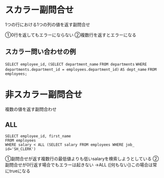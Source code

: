 # スカラー副問合せ
1つの行における1つの列の値を返す副問合せ

①0行を返してもエラーにならない
②複数行を返すとエラーになる
## スカラー問い合わせの例
`SELECT employee_id,` 
       `(SELECT department_name` 
        `FROM departments` 
        `WHERE departments.department_id = employees.department_id)`
       `AS dept_name`
`FROM employees;`


# 非スカラー副問合せ
複数の値を返す副問合わせ
## ALL
`SELECT employee_id, first_name`  
`FROM employees`  
`WHERE salary < ALL (SELECT salary FROM employees WHERE job_ id='SH_CLERK')`

①副問合せが返す複数行の最低値よりも低いsalaryを検索しようとしている
②副問合せが0行返す場合でもエラーは起きない
→ALL ([何もない])この場合は常にtrueになる

